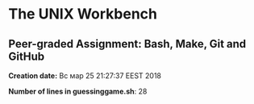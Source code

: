 # The UNIX Workbench #   
## Peer-graded Assignment: Bash, Make, Git and GitHub ##   
**Creation date:**    Вс мар 25 21:27:37 EEST 2018
   
**Number of lines in guessinggame.sh**:    28
